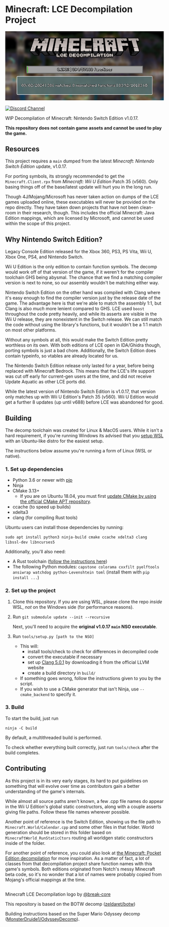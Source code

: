 # Minecraft: LCE Decompilation Project

![Progress](https://github.com/GRAnimated/MinecraftLCE-docs/blob/main/img/progress.png?raw=true)

[![Discord Channel][discord-badge]][discord]

[discord]: https://discord.gg/DEuS3feXED
[discord-badge]: https://img.shields.io/discord/1194500576122253312?color=%237289DA&logo=discord&logoColor=%23FFFFFF

WIP Decompilation of Minecraft: Nintendo Switch Edition v1.0.17.

**This repository does not contain game assets and cannot be used to play the game.**

## Resources
This project requires a `main` dumped from the latest *Minecraft: Nintendo Switch Edition* update, v1.0.17.

For porting symbols, its strongly recommended to get the `Minecraft.Client.rpx` from *Minecraft: Wii U Edition* Patch 35 (v560). Only basing things off of the base/latest update will hurt you in the long run.

Though 4J/Mojang/Microsoft has never taken action on dumps of the LCE games uploaded online, these executables will never be provided on the repo directly. They have taken down projects that have not been clean-room in their research, though. This includes the official Minecraft: Java Edition mappings, which are licensed by Microsoft, and cannot be used within the scope of this project.

## Why Nintendo Switch Edition?

Legacy Console Edition released for the Xbox 360, PS3, PS Vita, Wii U, Xbox One, PS4, and Nintendo Switch.

Wii U Edition is the only edition to contain function symbols. The decomp would work off of that version of the game, if it weren't for the compiler toolchain GHS being abysmal. The chance that we find a matching compiler version is next to none, so our assembly wouldn't be matching either way.

Nintendo Switch Edition on the other hand was compiled with Clang where it's easy enough to find the compiler version just by the release date of the game. The advantage here is that we're able to match the assembly 1:1, but Clang is also *much* more lenient compared to GHS. LCE used `boost` throughout the code pretty heavily, and while its asserts are visible in the Wii U release, they are nonexistent in the Switch release. We can still match the code without using the library's functions, but it wouldn't be a 1:1 match on most other platforms.

Without any symbols at all, this would make the Switch Edition pretty worthless on its own. With both editions of LCE open in IDA/Ghidra though, porting symbols is just a bad chore. Additionally, the Switch Edition does contain typeinfo, so vtables are already located for us.

The Nintendo Switch Edition release only lasted for a year, before being replaced with Minecraft Bedrock. This means that the LCE's life support was cut off early for current-gen users at the time, and did not receive Update Aquatic as other LCE ports did.

While the latest version of Nintendo Switch Edition is v1.0.17, that version only matches up with Wii U Edition's Patch 35 (v560). Wii U Edition would get a further 8 updates (up until v688) before LCE was abandoned for good.

## Building
The decomp toolchain was created for Linux & MacOS users. While it isn't a hard requirement, if you're running Windows its advised that you [setup WSL](https://learn.microsoft.com/en-us/windows/wsl/install) with an Ubuntu-like distro for the easiest setup.

The instructions below assume you're running a form of Linux (WSL or native).

### 1. Set up dependencies

* Python 3.6 or newer with [pip](https://pip.pypa.io/en/stable/installation/)
* Ninja
* CMake 3.13+
    * If you are on Ubuntu 18.04, you must first [update CMake by using the official CMake APT repository](https://apt.kitware.com/).
* ccache (to speed up builds)
* xdelta3
* clang (for compiling Rust tools)

Ubuntu users can install those dependencies by running:

```shell
sudo apt install python3 ninja-build cmake ccache xdelta3 clang libssl-dev libncurses5
```

Additionally, you'll also need:

* A Rust toolchain ([follow the instructions here](https://www.rust-lang.org/tools/install))
* The following Python modules: `capstone colorama cxxfilt pyelftools ansiwrap watchdog python-Levenshtein toml` (install them with `pip install ...`)

### 2. Set up the project

1. Clone this repository. If you are using WSL, please clone the repo *inside* WSL, *not* on the Windows side (for performance reasons).

2. Run `git submodule update --init --recursive`

    Next, you'll need to acquire the **original v1.0.17 `main` NSO executable**.

3. Run `tools/setup.py [path to the NSO]`
    * This will:
        * install tools/check to check for differences in decompiled code
        * convert the executable if necessary
        * set up [Clang 5.0.1](https://releases.llvm.org/download.html#5.0.1) by downloading it from the official LLVM website
        * create a build directory in `build/`
    * If something goes wrong, follow the instructions given to you by the script.
    * If you wish to use a CMake generator that isn't Ninja, use `--cmake_backend` to specify it.

### 3. Build

To start the build, just run

```shell
ninja -C build
```

By default, a multithreaded build is performed.

To check whether everything built correctly, just run `tools/check` after the build completes.

## Contributing
As this project is in its very early stages, its hard to put guidelines on something that will evolve over time as contributors gain a better understanding of the game's internals.

While almost all source paths aren't known, a few .cpp file names do appear in the Wii U Edition's global static constructors, along with a couple asserts giving file paths. Follow these file names wherever possible.

Another point of reference is the Switch Edition, showing us the file path to `Minecraft.World/Calendar.cpp` and some other files in that folder. World generation should be stored in this folder based on `MinecraftWorld_RunStaticCtors` routing all worldgen static constructors inside of the folder.

For another point of reference, you could also look at [the Minecraft: Pocket Edition decompilation](https://github.com/MCPE-RE/0.1.3j-core) for more inspiration. As a matter of fact, a lot of classes from that decompilation project share function names with this game's symbols. Both editions originated from Notch's messy Minecraft beta code, so it's no wonder that a lot of names were probably copied from Mojang's official mappings at the time.

##

Minecraft LCE Decompilation logo by [@break-core](https://github.com/break-core?tab=repositories)

This repository is based on the BOTW decomp ([zeldaret/botw](https://github.com/zeldaret/botw))

Building instructions based on the Super Mario Odyssey decomp ([MonsterDruide1/OdysseyDecomp](https://github.com/MonsterDruide1/OdysseyDecomp)).
